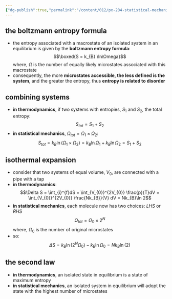 ```yaml
---
{"dg-publish":true,"permalink":"/content/012/px-284-statistical-mechanics/c-entropy-and-temperature/px-284-c1-entropy/","created":"2024-11-25T10:50:32.000+00:00","updated":"2024-11-26T23:41:45.320+00:00"}
---
```


## the boltzmann entropy formula
- the entropy associated with a macrostate of an isolated system in an equilibrium is given by the **boltzmann entropy formula**: 
$$\boxed{S = k_{B} \ln\Omega}$$
	where, $\Omega$ is the number of equally likely microstates associated with this macrostate
- consequently, the more **microstates accessible, the less defined is the system**, and the greater the entropy, thus **entropy is related to disorder**
## combining systems
- **in thermodynamics**, if two systems with entropies, $S_{1}$ and $S_{2}$, the total entropy: 
$$S_{tot} = S_{1} + S_{2}$$
- **in statistical mechanics**, $\Omega_{tot} = \Omega_{1}\times\Omega_{2}:$ 
$$S_{tot} = k_{B} \ln(\Omega_{1}\times\Omega_{2}) = k_{B}\ln\Omega_{1} + k_{B}\ln\Omega_{2} = S_{1} + S_{2}$$
## isothermal expansion
- consider that two systems of equal volume, $V_0$,  are connected with a pipe with a tap
- **in thermodynamics**: 
$$\Delta S = \int_{i}^{f}dS = \int_{V_{0}}^{2V_{0}} \frac{p}{T}dV = \int_{V_{0}}^{2V_{0}} \frac{Nk_{B}}{V} dV = Nk_{B}\ln 2$$
- **in statistical mechanics**, each molecule now has two choices: $LHS$ or $RHS$
$$\Omega_{tot} = \Omega_{0} \times 2^{N}$$
	where, $\Omega_{0}$ is the number of original microstates
- so: 
$$\Delta S = k_{B}\ln(2^{N}\Omega_{0}) - k_{B}\ln\Omega_{0} = Nk_{B}\ln(2)$$
## the second law
- **in thermodynamics**, an isolated state in equilibrium is a state of maximum entropy
- **in statistical mechanics**, an isolated system in equilibrium will adopt the state with the highest number of microstates